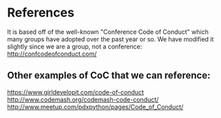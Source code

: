 # References
It is based off of the well-known "Conference Code of Conduct" which many groups have adopted over the past year or so.  We have modified it slightly since we are a group, not a conference: http://confcodeofconduct.com/

## Other examples of CoC that we can reference:
https://www.girldevelopit.com/code-of-conduct
http://www.codemash.org/codemash-code-conduct/
http://www.meetup.com/pdxpython/pages/Code_of_Conduct/